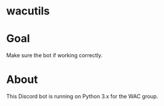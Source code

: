 #  wacutils
# Goal
Make sure the bot if working correctly.

# About
This Discord bot is running on Python 3.x for the WAC group. 

